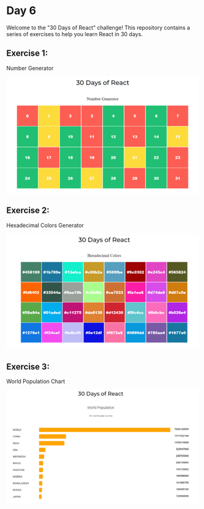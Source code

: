 # Day 6

Welcome to the "30 Days of React" challenge! This repository contains a series of exercises to help you learn React in 30 days.

## Exercise 1:

Number Generator

![Exercise 1](https://raw.githubusercontent.com/ongcl03/30-Days-Of-React/06_Day_Map_List_Keys/06_Day_Map_List_Keys/demo/demo-exercise-2.1.png)

## Exercise 2:

Hexadecimal Colors Generator

![Exercise 2](https://raw.githubusercontent.com/ongcl03/30-Days-Of-React/06_Day_Map_List_Keys/06_Day_Map_List_Keys/demo/demo-exercise-2.2.png)

## Exercise 3:

World Population Chart

![Exercise 3](https://raw.githubusercontent.com/ongcl03/30-Days-Of-React/06_Day_Map_List_Keys/06_Day_Map_List_Keys/demo/demo-exercise-2.3.png)
